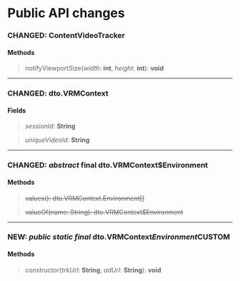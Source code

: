 # Public API changes
### CHANGED:  ContentVideoTracker

#### Methods


> notifyViewportSize(*width*: **int**, *height*: **int**): **void**


-----

### CHANGED:  dto.VRMContext
#### Fields


> *sessionId*: **String**

> *uniqueVideoId*: **String**




-----

### CHANGED: *abstract* final dto.VRMContext$Environment

#### Methods


> ~~values(): dto.VRMContext.Environment[]~~

> ~~valueOf(name: String): dto.VRMContext$Environment~~


-----

### NEW: *public* *static* *final* dto.VRMContext$Environment$CUSTOM

#### Methods


> constructor(*trkUrl*: **String**, *adUrl*: **String**): **void**
